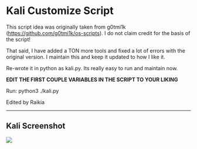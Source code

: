 # Kali Customize Script

This script idea was originally taken from g0tmi1k (https://github.com/g0tmi1k/os-scripts).  I do not claim credit for the basis of the script!

That said, I have added a TON more tools and fixed a lot of errors with the original version. I maintain this and keep it updated to how I like it.

Re-wrote it in python as kali.py.  Its really easy to run and maintain now.

**EDIT THE FIRST COUPLE VARIABLES IN THE SCRIPT TO YOUR LIKING**

Run:  python3 ./kali.py

Edited by Raikia

- - -

## Kali Screenshot

![](https://i.imgur.com/ox4HeBS.png)

